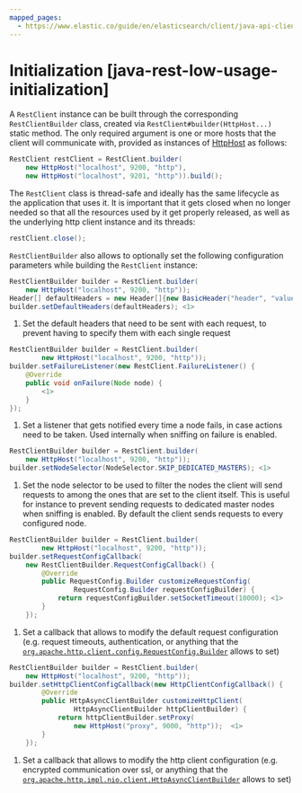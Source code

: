 ```yaml
---
mapped_pages:
  - https://www.elastic.co/guide/en/elasticsearch/client/java-api-client/current/java-rest-low-usage-initialization.html
---
```


# Initialization [java-rest-low-usage-initialization]

A `RestClient` instance can be built through the corresponding `RestClientBuilder` class, created via `RestClient#builder(HttpHost...)` static method. The only required argument is one or more hosts that the client will communicate with, provided as instances of [HttpHost](https://hc.apache.org/httpcomponents-core-4.4.x/current/httpcore/apidocs/org/apache/http/HttpHost.html) as follows:

```java
RestClient restClient = RestClient.builder(
    new HttpHost("localhost", 9200, "http"),
    new HttpHost("localhost", 9201, "http")).build();
```

The `RestClient` class is thread-safe and ideally has the same lifecycle as the application that uses it. It is important that it gets closed when no longer needed so that all the resources used by it get properly released, as well as the underlying http client instance and its threads:

```java
restClient.close();
```

`RestClientBuilder` also allows to optionally set the following configuration parameters while building the `RestClient` instance:

```java
RestClientBuilder builder = RestClient.builder(
    new HttpHost("localhost", 9200, "http"));
Header[] defaultHeaders = new Header[]{new BasicHeader("header", "value")};
builder.setDefaultHeaders(defaultHeaders); <1>
```

1. Set the default headers that need to be sent with each request, to prevent having to specify them with each single request


```java
RestClientBuilder builder = RestClient.builder(
        new HttpHost("localhost", 9200, "http"));
builder.setFailureListener(new RestClient.FailureListener() {
    @Override
    public void onFailure(Node node) {
        <1>
    }
});
```

1. Set a listener that gets notified every time a node fails,  in case actions need to be taken. Used internally when sniffing on failure is enabled.


```java
RestClientBuilder builder = RestClient.builder(
    new HttpHost("localhost", 9200, "http"));
builder.setNodeSelector(NodeSelector.SKIP_DEDICATED_MASTERS); <1>
```

1. Set the node selector to be used to filter the nodes the client will send requests to among the ones that are set to the client itself. This is useful for instance to prevent sending requests to dedicated master nodes when sniffing is enabled. By default the client sends requests to every configured node.


```java
RestClientBuilder builder = RestClient.builder(
        new HttpHost("localhost", 9200, "http"));
builder.setRequestConfigCallback(
    new RestClientBuilder.RequestConfigCallback() {
        @Override
        public RequestConfig.Builder customizeRequestConfig(
                RequestConfig.Builder requestConfigBuilder) {
            return requestConfigBuilder.setSocketTimeout(10000); <1>
        }
    });
```

1. Set a callback that allows to modify the default request configuration (e.g. request timeouts, authentication, or anything that the [`org.apache.http.client.config.RequestConfig.Builder`](https://hc.apache.org/httpcomponents-client-4.5.x/current/httpclient/apidocs/org/apache/http/client/config/RequestConfig.Builder.html) allows to set)


```java
RestClientBuilder builder = RestClient.builder(
    new HttpHost("localhost", 9200, "http"));
builder.setHttpClientConfigCallback(new HttpClientConfigCallback() {
        @Override
        public HttpAsyncClientBuilder customizeHttpClient(
                HttpAsyncClientBuilder httpClientBuilder) {
            return httpClientBuilder.setProxy(
                new HttpHost("proxy", 9000, "http"));  <1>
        }
    });
```

1. Set a callback that allows to modify the http client configuration (e.g. encrypted communication over ssl, or anything that the [`org.apache.http.impl.nio.client.HttpAsyncClientBuilder`](https://hc.apache.org/httpcomponents-asyncclient-4.1.x/current/httpasyncclient/apidocs/org/apache/http/impl/nio/client/HttpAsyncClientBuilder.html) allows to set)


